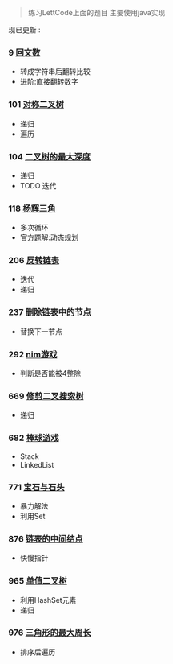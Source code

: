 
>练习LettCode上面的题目 主要使用java实现

现已更新 : 

### 9 [回文数](https://github.com/fantasygg/LettCode-Practice/blob/master/src/main/java/lettcode/palindrome_number/Solution.java)

- 转成字符串后翻转比较
- 进阶:直接翻转数字

### 101 [对称二叉树](https://github.com/fantasygg/LettCode-Practice/blob/master/src/main/java/lettcode/symmetric_tree/Solution.java)

- 递归
- 遍历

### 104 [二叉树的最大深度](https://github.com/fantasygg/LettCode-Practice/blob/master/src/main/java/lettcode/maximum_depth_of_binaryTree/Solution.java)

- 递归
- TODO 迭代

### 118 [杨辉三角](https://github.com/fantasygg/LettCode-Practice/blob/master/src/main/java/lettcode/pascals_triangle/Solution.java)

- 多次循环
- 官方题解:动态规划

### 206 [反转链表](https://github.com/fantasygg/LettCode-Practice/blob/master/src/main/java/lettcode/reverse_linked_list/Solution.java)

- 迭代
- 递归
 
### 237 [删除链表中的节点](https://github.com/fantasygg/LettCode-Practice/blob/master/src/main/java/lettcode/delete_node_in_a_linkedList/Solution.java)
 
- 替换下一节点

### 292 [nim游戏](https://github.com/fantasygg/LettCode-Practice/blob/master/src/main/java/lettcode/nim_game/Solution.java)

- 判断是否能被4整除

### 669 [修剪二叉搜索树](https://github.com/fantasygg/LettCode-Practice/blob/master/src/main/java/lettcode/trim_a_binary_search_tree/Solution.java)

- 递归 

### 682 [棒球游戏](https://github.com/fantasygg/LettCode-Practice/blob/master/src/main/java/lettcode/baseball_game/Solution.java)

- Stack
- LinkedList

### 771 [宝石与石头](https://github.com/fantasygg/LettCode-Practice/blob/master/src/main/java/lettcode/jewels_and_stones/Solution.java)         

- 暴力解法
- 利用Set

### 876 [链表的中间结点](https://github.com/fantasygg/LettCode-Practice/blob/master/src/main/java/lettcode/middle_of_the_linked_list/Solution.java)

- 快慢指针


### 965 [单值二叉树](https://github.com/fantasygg/LettCode-Practice/blob/master/src/main/java/lettcode/univalued_binary_tree/Solution.java)

- 利用HashSet元素
- 递归

### 976 [三角形的最大周长](https://github.com/fantasygg/LettCode-Practice/blob/master/src/main/java/lettcode/largest_perimeter_triangle/Solution.java)

- 排序后遍历